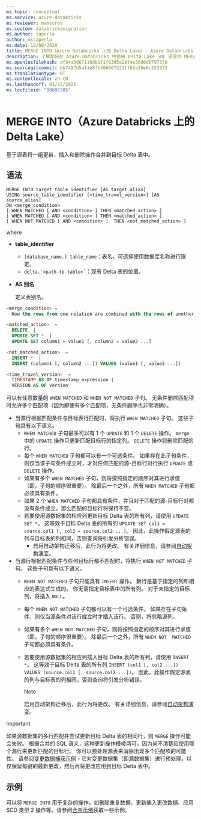 ```yaml
---
ms.topic: conceptual
ms.service: azure-databricks
ms.reviewer: mamccrea
ms.custom: databricksmigration
ms.author: saperla
author: mssaperla
ms.date: 12/08/2020
title: MERGE INTO（Azure Databricks 上的 Delta Lake）- Azure Databricks
description: 了解如何在 Azure Databricks 中使用 Delta Lake SQL 语言的 MERGE INTO 语法。
ms.openlocfilehash: af94a3d07116db1f1f93d5a28f4e56d0d6797378
ms.sourcegitcommit: bb7497d5a11e8fb506907221ff65a18e6c523372
ms.translationtype: HT
ms.contentlocale: zh-CN
ms.lasthandoff: 01/22/2021
ms.locfileid: "98692385"
---
```

# <a name="merge-into-delta-lake-on-azure-databricks"></a>MERGE INTO（Azure Databricks 上的 Delta Lake）

基于源表将一组更新、插入和删除操作合并到目标 Delta 表中。

## <a name="syntax"></a>语法

```
MERGE INTO target_table_identifier [AS target_alias]
USING source_table_identifier [<time_travel_version>] [AS source_alias]
ON <merge_condition>
[ WHEN MATCHED [ AND <condition> ] THEN <matched_action> ]
[ WHEN MATCHED [ AND <condition> ] THEN <matched_action> ]
[ WHEN NOT MATCHED [ AND <condition> ]  THEN <not_matched_action> ]
```

where

* **table_identifier**
  * ``[database_name.] table_name``：表名，可选择使用数据库名称进行限定。
  * `` delta.`<path-to-table>` ``：现有 Delta 表的位置。
* **AS 别名**

  定义表别名。

```sql
<merge_condition> =
  How the rows from one relation are combined with the rows of another relation. An expression with a return type of Boolean.

<matched_action>  =
  DELETE  |
  UPDATE SET *  |
  UPDATE SET column1 = value1 [, column2 = value2 ...]

<not_matched_action>  =
  INSERT *  |
  INSERT (column1 [, column2 ...]) VALUES (value1 [, value2 ...])

<time_travel_version>  =
  TIMESTAMP AS OF timestamp_expression |
  VERSION AS OF version
```

可以有任意数量的 ``WHEN MATCHED`` 和 ``WHEN NOT MATCHED`` 子句。 无条件删除匹配项时允许多个匹配项（因为即使有多个匹配项，无条件删除也非常明确）。

* 当源行根据匹配条件与目标表行匹配时，将执行 ``WHEN MATCHED`` 子句。 这些子句具有以下语义。
  * ``WHEN MATCHED`` 子句最多可以有 1 个 ``UPDATE`` 和 1 个 ``DELETE`` 操作。 ``merge`` 中的 ``UPDATE`` 操作只更新匹配目标行的指定列。 ``DELETE`` 操作将删除匹配的行。
  * 每个 ``WHEN MATCHED`` 子句都可以有一个可选条件。 如果存在此子句条件，则仅当该子句条件成立时，才对任何匹配的源-目标行对行执行 ``UPDATE`` 或 ``DELETE`` 操作。
  * 如果有多个 ``WHEN MATCHED`` 子句，则将按照指定的顺序对其进行求值（即，子句的顺序很重要）。 除最后一个之外，所有 ``WHEN MATCHED`` 子句都必须具有条件。
  * 如果 2 个 ``WHEN MATCHED`` 子句都具有条件，并且对于匹配的源-目标行对都没有条件成立，那么匹配的目标行将保持不变。
  * 若要使用源数据集的相应列更新目标 Delta 表的所有列，请使用 ``UPDATE SET *``。 这等效于目标 Delta 表的所有列 ``UPDATE SET col1 = source.col1 [, col2 = source.col2 ...]``。 因此，此操作假定源表的列与目标表的列相同，否则查询将引发分析错误。
    * 启用自动架构迁移后，此行为将更改。 有关详细信息，请参阅[自动架构演变](../../delta/delta-update.md#merge-schema-evolution)。
* 当源行根据匹配条件与任何目标行都不匹配时，将执行 ``WHEN NOT MATCHED`` 子句。 这些子句具有以下语义。
  * ``WHEN NOT MATCHED`` 子句只能具有 ``INSERT`` 操作。 新行是基于指定的列和相应的表达式生成的。 你无需指定目标表中的所有列。 对于未指定的目标列，将插入 ``NULL``。
  * 每个 ``WHEN NOT MATCHED`` 子句都可以有一个可选条件。 如果存在子句条件，则仅当源条件对该行成立时才插入该行。 否则，将忽略源列。
  * 如果有多个 ``WHEN NOT MATCHED`` 子句，则将按照指定的顺序对其进行求值（即，子句的顺序很重要）。 除最后一个之外，所有 ``WHEN NOT  MATCHED`` 子句都必须具有条件。
  * 若要使用源数据集的相应列插入目标 Delta 表的所有列，请使用 ``INSERT *``。 这等效于目标 Delta 表的所有列 ``INSERT (col1 [, col2 ...]) VALUES (source.col1 [, source.col2 ...])``。 因此，此操作假定源表的列与目标表的列相同，否则查询将引发分析错误。

    > [!NOTE]
    >
    > 启用自动架构迁移后，此行为将更改。 有关详细信息，请参阅[自动架构演变](../../delta/delta-update.md#merge-schema-evolution)。

> [!IMPORTANT]
>
> 如果源数据集的多行匹配并尝试更新目标 Delta 表的相同行，则 ``MERGE`` 操作可能会失败。 根据合并的 SQL 语义，这种更新操作模棱两可，因为尚不清楚应使用哪个源行来更新匹配的目标行。 你可以预处理源表来消除出现多个匹配项的可能性。 请参阅[变更数据捕获示例](../../delta/delta-update.md#write-change-data-into-a-delta-table) - 它对变更数据集（即源数据集）进行预处理，以仅保留每键的最新更改，然后再将更改应用到目标 Delta 表中。

## <a name="examples"></a>示例

可以将 ``MERGE INTO`` 用于复杂的操作，如删除重复数据、更新插入更改数据、应用 SCD 类型 2 操作等。请参阅[合并示例](../../delta/delta-update.md#merge-examples)获取一些示例。
